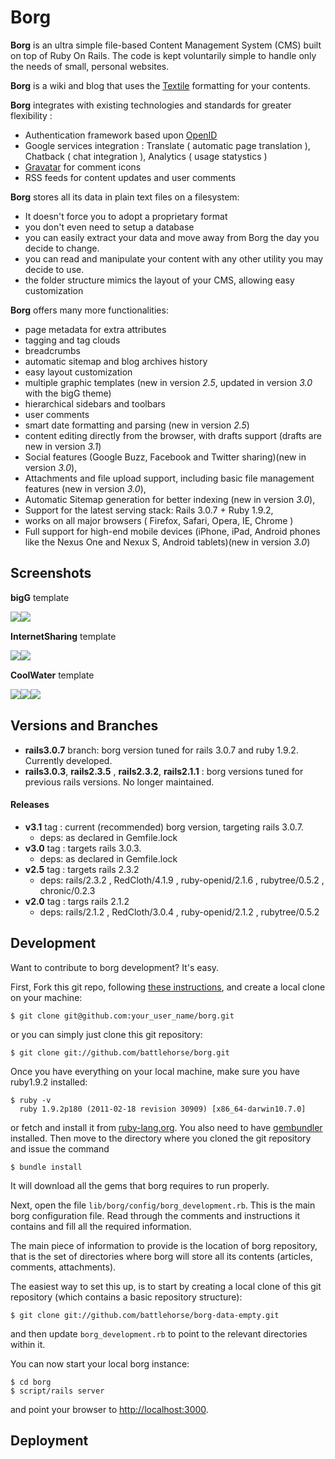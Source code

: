 # Borg #
**Borg** is an ultra simple file-based Content Management System (CMS) built on top of Ruby On Rails. The code is kept voluntarily simple to handle only the needs of small, personal websites.

**Borg** is a wiki and blog that uses the [Textile](http://www.textism.com/tools/textile/) formatting for your contents.

**Borg** integrates with existing technologies and standards for greater flexibility :

* Authentication framework based upon [OpenID](http://www.openid.net/)
* Google services integration : Translate ( automatic page translation ), Chatback ( chat integration ), Analytics ( usage statystics )
* [Gravatar](http://en.gravatar.com/) for comment icons
* RSS feeds for content updates and user comments 

**Borg** stores all its data in plain text files on a filesystem:

* It doesn't force you to adopt a proprietary format
* you don't even need to setup a database 
* you can easily extract your data and move away from Borg the day you decide to change.
* you can read and manipulate your content with any other utility you may decide to use.
* the folder structure mimics the layout of your CMS, allowing easy customization

**Borg** offers many more functionalities:

* page metadata for extra attributes
* tagging and tag clouds
* breadcrumbs
* automatic sitemap and blog archives history
* easy layout customization
* multiple graphic templates (new in version _2.5_, updated in version _3.0_ with the bigG theme)
* hierarchical sidebars and toolbars
* user comments
* smart date formatting and parsing (new in version _2.5_)
* content editing directly from the browser, with drafts support (drafts are new in version _3.1_)
* Social features (Google Buzz, Facebook and Twitter sharing)(new in version _3.0_),
* Attachments and file upload support, including basic file management features (new in version _3.0_),
* Automatic Sitemap generation for better indexing (new in version _3.0_),
* Support for the latest serving stack: Rails 3.0.7 + Ruby 1.9.2,
* works on all major browsers ( Firefox, Safari, Opera, IE, Chrome )
* Full support for high-end mobile devices (iPhone, iPad, Android phones like the Nexus One and Nexux S, Android tablets)(new in version _3.0_)

## Screenshots ##

**bigG** template

<a href="http://www.battlehorse.net/borg-att/screenshots/bigg_list.png">
  <img style='float:left; border: 0'
       src='http://www.battlehorse.net/borg-att/screenshots/bigg_list_tb.png'>
</a>
<a href="http://www.battlehorse.net/borg-att/screenshots/bigg_page.png">
  <img style='float:left; border: 0'
       src='http://www.battlehorse.net/borg-att/screenshots/bigg_page_tb.png'>
</a>

<br style="clear:both" />

**InternetSharing** template

<a href="http://www.battlehorse.net/borg-att/screenshots/internet_sharing_list.png">
  <img style='float:left; border: 0'
       src='http://www.battlehorse.net/borg-att/screenshots/internet_sharing_list_tb.png'>
</a>
<a href="http://www.battlehorse.net/borg-att/screenshots/internet_sharing_tags.png">
  <img style='float:left; border: 0'
       src='http://www.battlehorse.net/borg-att/screenshots/internet_sharing_tags_tb.png'>
</a>

<br style="clear:both" />

**CoolWater** template

<img style='float:left; border: 0'
     src="http://www.battlehorse.net/borg-att/screenshots/borg1_tb.png">
<img style='float:left; border: 0'
     src="http://www.battlehorse.net/borg-att/screenshots/borg2_tb.png">
<img style='float:left; border: 0'
     src="http://www.battlehorse.net/borg-att/screenshots/borg3_tb.png">

<br style="clear:both" />

## Versions and Branches ##

* **rails3.0.7** branch: borg version tuned for rails 3.0.7 and ruby 1.9.2. Currently developed.
* **rails3.0.3**, **rails2.3.5** , **rails2.3.2**, **rails2.1.1** : borg versions tuned for previous rails versions. No longer maintained.

#### Releases ####

* **v3.1** tag : current (recommended) borg version, targeting rails 3.0.7.
  * deps: as declared in Gemfile.lock
* **v3.0** tag : targets rails 3.0.3.
  * deps: as declared in Gemfile.lock
* **v2.5** tag : targets rails 2.3.2
  * deps: rails/2.3.2 , RedCloth/4.1.9 , ruby-openid/2.1.6 , rubytree/0.5.2 , chronic/0.2.3
* **v2.0** tag : targs rails 2.1.2
  * deps: rails/2.1.2 , RedCloth/3.0.4 , ruby-openid/2.1.2 , rubytree/0.5.2

## Development ##

Want to contribute to borg development? It's easy.

First, Fork this git repo, following [these instructions](http://help.github.com/fork-a-repo/), and create a local clone on your machine:

    $ git clone git@github.com:your_user_name/borg.git
     
or you can simply just clone this git repository:

    $ git clone git://github.com/battlehorse/borg.git
    
Once you have everything on your local machine, make sure you have ruby1.9.2 installed:

    $ ruby -v
      ruby 1.9.2p180 (2011-02-18 revision 30909) [x86_64-darwin10.7.0]
      
or fetch and install it from [ruby-lang.org](http://www.ruby-lang.org/). You also need to have [gembundler](http://gembundler.com/) installed. Then move to the directory where you cloned the git repository
and issue the command

    $ bundle install
    
It will download all the gems that borg requires to run properly.

Next, open the file <code>lib/borg/config/borg_development.rb</code>. This is the main borg configuration file.
Read through the comments and instructions it contains and fill all the required information.

The main piece of information to provide is the location of borg repository, that is the set of directories where
borg will store all its contents (articles, comments, attachments).

The easiest way to set this up, is to start by creating a local clone of this git repository
(which contains a basic repository structure):

    $ git clone git://github.com/battlehorse/borg-data-empty.git
    
and then update <code>borg_development.rb</code> to point to the relevant directories within it.

You can now start your local borg instance:

    $ cd borg
    $ script/rails server

and point your browser to [http://localhost:3000](http://localhost:3000/).

## Deployment ##